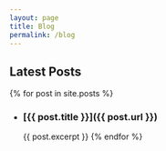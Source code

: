 ```yaml
---
layout: page
title: Blog
permalink: /blog
---
```

## Latest Posts

{% for post in site.posts %}
  - ### [{{ post.title }}]({{ post.url }})
    {{ post.excerpt }}
{% endfor %}
